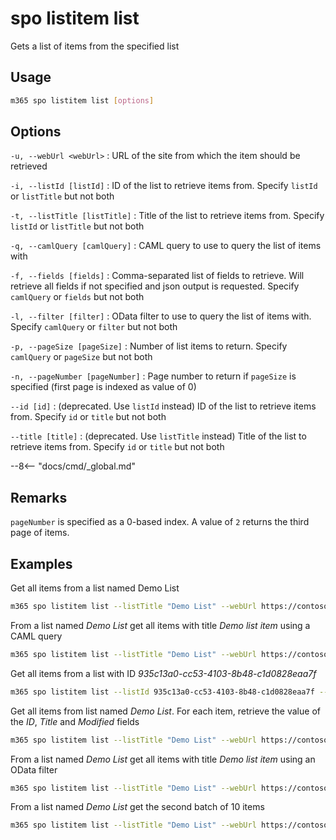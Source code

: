 # spo listitem list

Gets a list of items from the specified list

## Usage

```sh
m365 spo listitem list [options]
```

## Options

`-u, --webUrl <webUrl>`
: URL of the site from which the item should be retrieved

`-i, --listId [listId]`
: ID of the list to retrieve items from. Specify `listId` or `listTitle` but not both

`-t, --listTitle [listTitle]`
: Title of the list to retrieve items from. Specify `listId` or `listTitle` but not both

`-q, --camlQuery [camlQuery]`
: CAML query to use to query the list of items with

`-f, --fields [fields]`
: Comma-separated list of fields to retrieve. Will retrieve all fields if not specified and json output is requested. Specify `camlQuery` or `fields` but not both

`-l, --filter [filter]`
: OData filter to use to query the list of items with. Specify `camlQuery` or `filter` but not both

`-p, --pageSize [pageSize]`
: Number of list items to return. Specify `camlQuery` or `pageSize` but not both

`-n, --pageNumber [pageNumber]`
: Page number to return if `pageSize` is specified (first page is indexed as value of 0)

`--id [id]`
: (deprecated. Use `listId` instead) ID of the list to retrieve items from. Specify `id` or `title` but not both

`--title [title]`
: (deprecated. Use `listTitle` instead) Title of the list to retrieve items from. Specify `id` or `title` but not both


--8<-- "docs/cmd/_global.md"

## Remarks

`pageNumber` is specified as a 0-based index. A value of `2` returns the third page of items.

## Examples

Get all items from a list named Demo List

```sh
m365 spo listitem list --listTitle "Demo List" --webUrl https://contoso.sharepoint.com/sites/project-x
```

From a list named _Demo List_ get all items with title _Demo list item_ using a CAML query

```sh
m365 spo listitem list --listTitle "Demo List" --webUrl https://contoso.sharepoint.com/sites/project-x --camlQuery "<View><Query><Where><Eq><FieldRef Name='Title' /><Value Type='Text'>Demo list item</Value></Eq></Where></Query></View>"
```

Get all items from a list with ID _935c13a0-cc53-4103-8b48-c1d0828eaa7f_

```sh
m365 spo listitem list --listId 935c13a0-cc53-4103-8b48-c1d0828eaa7f --webUrl https://contoso.sharepoint.com/sites/project-x
```

Get all items from list named _Demo List_. For each item, retrieve the value of the _ID_, _Title_ and _Modified_ fields

```sh
m365 spo listitem list --listTitle "Demo List" --webUrl https://contoso.sharepoint.com/sites/project-x --fields "ID,Title,Modified"
```

From a list named _Demo List_ get all items with title _Demo list item_ using an OData filter

```sh
m365 spo listitem list --listTitle "Demo List" --webUrl https://contoso.sharepoint.com/sites/project-x --filter "Title eq 'Demo list item'"
```

From a list named _Demo List_ get the second batch of 10 items

```sh
m365 spo listitem list --listTitle "Demo List" --webUrl https://contoso.sharepoint.com/sites/project-x --pageSize 10 --pageNumber 2
```
